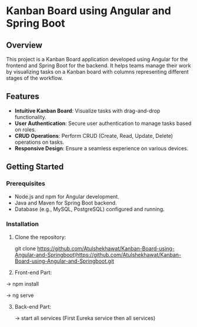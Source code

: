 # Kanban Board using Angular and Spring Boot


## Overview

This project is a Kanban Board application developed using Angular for the frontend and Spring Boot for the backend. It helps teams manage their work by visualizing tasks on a Kanban board with columns representing different stages of the workflow.

## Features

- **Intuitive Kanban Board**: Visualize tasks with drag-and-drop functionality.
- **User Authentication**: Secure user authentication to manage tasks based on roles.
- **CRUD Operations**: Perform CRUD (Create, Read, Update, Delete) operations on tasks.
- **Responsive Design**: Ensure a seamless experience on various devices.

## Getting Started

### Prerequisites

- Node.js and npm for Angular development.
- Java and Maven for Spring Boot backend.
- Database (e.g., MySQL, PostgreSQL) configured and running.

### Installation

1. Clone the repository:

   git clone https://github.com/Atulshekhawat/Kanban-Board-using-Angular-and-Springboot)https://github.com/Atulshekhawat/Kanban-Board-using-Angular-and-Springboot.git

2. Front-end Part:
  
  -> npm install 

  -> ng serve


3. Back-end Part:

   -> start all services (First Eureka service then all services)

